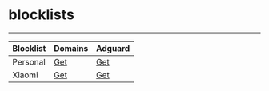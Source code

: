 # blocklists

---

| Blocklist | Domains | Adguard |
| --------- | ------- | ------- |
| Personal  | [Get](https://raw.githubusercontent.com/fynks/blocklists/main/blocklists/personal_blocklist_hosts.txt) | [Get](https://raw.githubusercontent.com/fynks/blocklists/main/blocklists/personal_blocklist_adguard.txt) |
| Xiaomi    | [Get](https://raw.githubusercontent.com/fynks/blocklists/main/blocklists/xiaomi_blocklist_hosts.txt) | [Get](https://raw.githubusercontent.com/fynks/blocklists/main/blocklists/xiaomi_blocklist_adguard.txt) |
